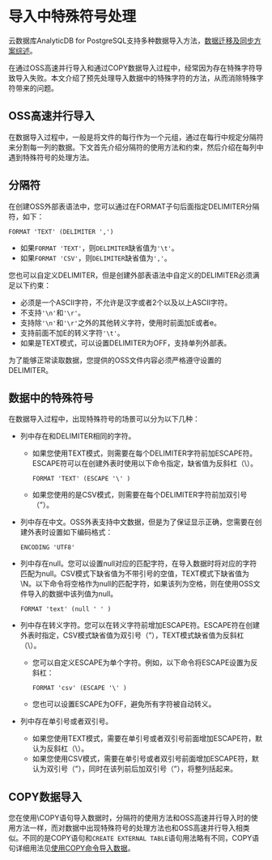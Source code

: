 # 导入中特殊符号处理

云数据库AnalyticDB for PostgreSQL支持多种数据导入方法，[数据迁移及同步方案综述](/intl.zh-CN/数据接入/数据迁移及同步方案综述.md)。

在通过OSS高速并行导入和通过COPY数据导入过程中，经常因为存在特殊字符导致导入失败。本文介绍了预先处理导入数据中的特殊字符的方法，从而消除特殊字符带来的问题。

## OSS高速并行导入

在数据导入过程中，一般是将文件的每行作为一个元组，通过在每行中规定分隔符来分割每一列的数据。下文首先介绍分隔符的使用方法和约束，然后介绍在每列中遇到特殊符号的处理方法。

## 分隔符

在创建OSS外部表语法中，您可以通过在FORMAT子句后面指定DELIMITER分隔符，如下：

```
FORMAT 'TEXT' (DELIMITER ',')
```

-   如果`FORMAT 'TEXT'`，则`DELIMITER`缺省值为`'\t'`。
-   如果`FORMAT 'CSV'`，则`DELIMITER`缺省值为`','`。

您也可以自定义DELIMITER，但是创建外部表语法中自定义的DELIMITER必须满足以下约束：

-   必须是一个ASCII字符，不允许是汉字或者2个以及以上ASCII字符。
-   不支持`'\n'`和`'\r'`。
-   支持除`'\n'`和`'\r'`之外的其他转义字符，使用时前面加E或者e。
-   支持前面不加E的转义字符`'\t'`。
-   如果是TEXT模式，可以设置DELIMITER为OFF，支持单列外部表。

为了能够正常读取数据，您提供的OSS文件内容必须严格遵守设置的DELIMITER。

## 数据中的特殊符号

在数据导入过程中，出现特殊符号的场景可以分为以下几种：

-   列中存在和DELIMITER相同的字符。

    -   如果您使用TEXT模式，则需要在每个DELIMITER字符前加ESCAPE符。ESCAPE符可以在创建外表时使用以下命令指定，缺省值为反斜杠（\\）。

        ```
        FORMAT 'TEXT' (ESCAPE '\' )
        ```

    -   如果您使用的是CSV模式，则需要在每个DELIMITER字符前加双引号（”）。
-   列中存在中文。OSS外表支持中文数据，但是为了保证显示正确，您需要在创建外表时设置如下编码格式：

    ```
    ENCODING 'UTF8'
    ```

-   列中存在null。您可以设置null对应的匹配字符，在导入数据时将对应的字符匹配为null。CSV模式下缺省值为不带引号的空值，TEXT模式下缺省值为\\N。以下命令将空格作为null的匹配字符，如果该列为空格，则在使用OSS文件导入的数据中该列值为null。

    ```
    FORMAT 'text' (null ' ' )
    ```

-   列中存在转义字符。您可以在转义字符前增加ESCAPE符。ESCAPE符在创建外表时指定，CSV模式缺省值为双引号（”），TEXT模式缺省值为反斜杠（\\）。

    -   您可以自定义ESCAPE为单个字符。例如，以下命令将ESCAPE设置为反斜杠：

        ```
        FORMAT 'csv' (ESCAPE '\' )
        ```

    -   您也可以设置ESCAPE为OFF，避免所有字符被自动转义。
-   列中存在单引号或者双引号。

    -   如果您使用TEXT模式，需要在单引号或者双引号前面增加ESCAPE符，默认为反斜杠（\\）。
    -   如果您使用CSV模式，需要在单引号或者双引号前面增加ESCAPE符，默认为双引号（”），同时在该列前后加双引号（”），将整列括起来。

## COPY数据导入

您在使用\\COPY语句导入数据时，分隔符的使用方法和OSS高速并行导入时的使用方法一样，而对数据中出现特殊符号的处理方法也和OSS高速并行导入相类似。不同的是COPY语句和`CREATE EXTERNAL TABLE`语句用法略有不同，COPY语句详细用法见[使用COPY命令导入数据](/intl.zh-CN/数据接入/COPY命令导入或导出本地数据.md)。

